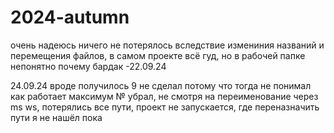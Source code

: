 # 2024-autumn
очень надеюсь ничего не потерялось вследствие измениния названий и перемещения файлов, в самом проекте всё гуд, но в рабочей папке непонятно почему бардак -22.09.24

24.09.24
вроде получилось
9 не сделал потому что тогда не понимал как работает максимум
№ убрал, не смотря на переименование через ms ws, потерялись все пути, проект не запускается, где переназначить пути я не нашёл пока 

